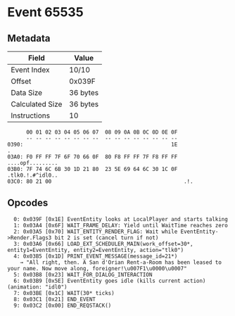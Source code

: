 # Event 65535

## Metadata

| Field           | Value    |
|-----------------|----------|
| Event Index     | 10/10    |
| Offset          | 0x039F   |
| Data Size       | 36 bytes |
| Calculated Size | 36 bytes |
| Instructions    | 10       |

```
      00 01 02 03 04 05 06 07  08 09 0A 0B 0C 0D 0E 0F
      -- -- -- -- -- -- -- --  -- -- -- -- -- -- -- --
0390:                                               1E                 .
03A0: F0 FF FF 7F 6F 70 66 0F  80 F8 FF FF 7F F8 FF FF  ....opf.........
03B0: 7F 74 6C 6B 30 1D 21 80  23 5E 69 64 6C 30 1C 0F  .tlk0.!.#^idl0..
03C0: 80 21 00                                          .!.             
```

## Opcodes

```
  0: 0x039F [0x1E] EventEntity looks at LocalPlayer and starts talking
  1: 0x03A4 [0x6F] WAIT_FRAME_DELAY: Yield until WaitTime reaches zero
  2: 0x03A5 [0x70] WAIT_ENTITY_RENDER_FLAG: Wait while EventEntity->Render.Flags3 bit 2 is set (cancel turn if not)
  3: 0x03A6 [0x66] LOAD_EXT_SCHEDULER_MAIN(work_offset=30*, entity1=EventEntity, entity2=EventEntity, action="tlk0")
  4: 0x03B5 [0x1D] PRINT_EVENT_MESSAGE(message_id=21*)
    → "All right, then. A San d'Orian Rent-a-Room has been leased to your name. Now move along, foreigner!\u007F1\u0000\u0007"
  5: 0x03B8 [0x23] WAIT_FOR_DIALOG_INTERACTION
  6: 0x03B9 [0x5E] EventEntity goes idle (kills current action) (animation: "idl0")
  7: 0x03BE [0x1C] WAIT(30* ticks)
  8: 0x03C1 [0x21] END_EVENT
  9: 0x03C2 [0x00] END_REQSTACK()
```

